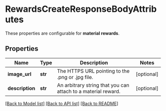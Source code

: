 # RewardsCreateResponseBodyAttributes

These properties are configurable for **material rewards**.

## Properties
Name | Type | Description | Notes
------------ | ------------- | ------------- | -------------
**image_url** | **str** | The HTTPS URL pointing to the .png or .jpg file. | [optional] 
**description** | **str** | An arbitrary string that you can attach to a material reward. | [optional] 

[[Back to Model list]](../README.md#documentation-for-models) [[Back to API list]](../README.md#documentation-for-api-endpoints) [[Back to README]](../README.md)


